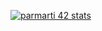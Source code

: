 [![parmarti 42 stats](https://badge42.herokuapp.com/api/stats/aoueldma)](https://github.com/aoueldma/badge42)
